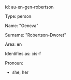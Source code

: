 id: au-en-gen-robertson

Type: person

Name: "Geneva"

Surname: "Robertson-Dworet"

Area: en

Identifies as: cis-f

Pronoun:
  - she, her

